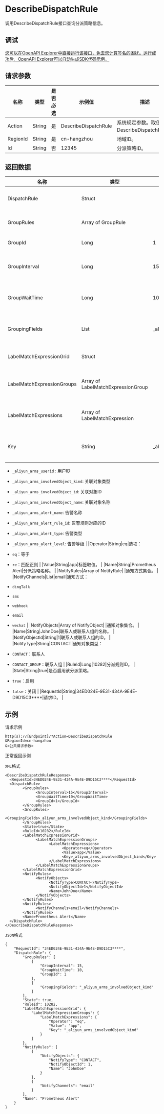 # DescribeDispatchRule

调用DescribeDispatchRule接口查询分派策略信息。

## 调试

[您可以在OpenAPI Explorer中直接运行该接口，免去您计算签名的困扰。运行成功后，OpenAPI Explorer可以自动生成SDK代码示例。](https://api.aliyun.com/#product=ARMS&api=DescribeDispatchRule&type=RPC&version=2019-08-08)

## 请求参数

|名称|类型|是否必选|示例值|描述|
|--|--|----|---|--|
|Action|String|是|DescribeDispatchRule|系统规定参数。取值：DescribeDispatchRule。 |
|RegionId|String|是|cn-hangzhou|地域ID。 |
|Id|String|否|12345|分派策略ID。 |

## 返回数据

|名称|类型|示例值|描述|
|--|--|---|--|
|DispatchRule|Struct| |返回结构体。 |
|GroupRules|Array of GroupRule| |事件分组。 |
|GroupId|Long|1|分组ID。 |
|GroupInterval|Long|15|分组间隔时间。 |
|GroupWaitTime|Long|10|分组等待时间。 |
|GroupingFields|List|\_aliyun\_arms\_involvedObject\_kind|分组字段列表。 |
|LabelMatchExpressionGrid|Struct| |分派规则。 |
|LabelMatchExpressionGroups|Array of LabelMatchExpressionGroup| |分派条件集合。 |
|LabelMatchExpressions|Array of LabelMatchExpression| |分派规则的条件。 |
|Key|String|\_aliyun\_arms\_involvedObject\_kind|分派条件标签：

 -   `_aliyun_arms_userid` : 用户ID
-   `_aliyun_arms_involvedObject_kind`: 关联对象类型
-   `_aliyun_arms_involvedObject_id`: 关联对象ID
-   `_aliyun_arms_involvedObject_name`: 关联对象名称
-   `_aliyun_arms_alert_name`: 告警名称
-   `_aliyun_arms_alert_rule_id`: 告警规则对应的ID
-   `_aliyun_arms_alert_type`: 告警类型
-   `_aliyun_arms_alert_level`: 告警等级 |
|Operator|String|eq|选项：

 -   `eq`：等于
-   `re`：匹配正则 |
|Value|String|app|标签取值。 |
|Name|String|Prometheus Alert|分派策略名称。 |
|NotifyRules|Array of NotifyRule| |通知方式集合。 |
|NotifyChannels|List|email|通知方式：

 -   `dingTalk`
-   `sms`
-   `webhook`
-   `email`
-   `wechat` |
|NotifyObjects|Array of NotifyObject| |通知对象集合。 |
|Name|String|JohnDoe|联系人或联系人组的名称。 |
|NotifyObjectId|String|1|联系人或联系人组的ID。 |
|NotifyType|String|CONTACT|通知对象类型：

 -   `CONTACT`：联系人
-   `CONTACT_GROUP`：联系人组 |
|RuleId|Long|10282|分派规则ID。 |
|State|String|true|是否启用该分派策略。

 -   `true`：启用
-   `false`：关闭 |
|RequestId|String|34ED024E-9E31-434A-9E4E-D9D15C3\*\*\*\*|请求ID。 |

## 示例

请求示例

```
http(s)://[Endpoint]/?Action=DescribeDispatchRule
&RegionId=cn-hangzhou
&<公共请求参数>
```

正常返回示例

`XML`格式

```
<DescribeDispatchRuleResponse>
  <RequestId>34ED024E-9E31-434A-9E4E-D9D15C3****</RequestId>
  <DispatchRule>
        <GroupRules>
              <GroupInterval>15</GroupInterval>
              <GroupWaitTime>10</GroupWaitTime>
              <GroupId>1</GroupId>
        </GroupRules>
        <GroupRules>
              <GroupingFields>_aliyun_arms_involvedObject_kind</GroupingFields>
        </GroupRules>
        <State>true</State>
        <RuleId>10282</RuleId>
        <LabelMatchExpressionGrid>
              <LabelMatchExpressionGroups>
                    <LabelMatchExpressions>
                          <Operator>eq</Operator>
                          <Value>app</Value>
                          <Key>_aliyun_arms_involvedObject_kind</Key>
                    </LabelMatchExpressions>
              </LabelMatchExpressionGroups>
        </LabelMatchExpressionGrid>
        <NotifyRules>
              <NotifyObjects>
                    <NotifyType>CONTACT</NotifyType>
                    <NotifyObjectId>1</NotifyObjectId>
                    <Name>JohnDoe</Name>
              </NotifyObjects>
        </NotifyRules>
        <NotifyRules>
              <NotifyChannels>email</NotifyChannels>
        </NotifyRules>
        <Name>Prometheus Alert</Name>
  </DispatchRule>
</DescribeDispatchRuleResponse>
```

`JSON`格式

```
{
    "RequestId": "34ED024E-9E31-434A-9E4E-D9D15C3****",
    "DispatchRule": {
        "GroupRules": [
            {
                "GroupInterval": 15,
                "GroupWaitTime": 10,
                "GroupId": 1
            },
            {
                "GroupingFields": "_aliyun_arms_involvedObject_kind"
            }
        ],
        "State": true,
        "RuleId": 10282,
        "LabelMatchExpressionGrid": {
            "LabelMatchExpressionGroups": {
                "LabelMatchExpressions": {
                    "Operator": "eq",
                    "Value": "app",
                    "Key": "_aliyun_arms_involvedObject_kind"
                }
            }
        },
        "NotifyRules": [
            {
                "NotifyObjects": {
                    "NotifyType": "CONTACT",
                    "NotifyObjectId": 1,
                    "Name": "JohnDoe"
                }
            },
            {
                "NotifyChannels": "email"
            }
        ],
        "Name": "Prometheus Alert"
    }
}
```

